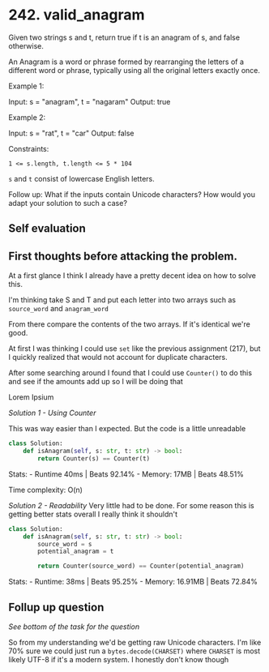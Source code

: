# 242. valid_anagram

Given two strings s and t, return true if t is an anagram of s, and false otherwise.

An Anagram is a word or phrase formed by rearranging the letters of a different word or phrase, typically using all the original letters exactly once.

 

Example 1:

Input: s = "anagram", t = "nagaram"
Output: true


Example 2:

Input: s = "rat", t = "car"
Output: false
 

Constraints:

`1 <= s.length, t.length <= 5 * 104`

`s` and `t` consist of lowercase English letters.
 

Follow up: What if the inputs contain Unicode characters? How would you adapt your solution to such a case?

## Self evaluation

First thoughts before attacking the problem.
---
At a first glance I think I already have a pretty decent idea on how to solve this.

I'm thinking take S and T and put each letter into two arrays such as `source_word` and `anagram_word`

From there compare the contents of the two arrays. If it's identical we're good.

At first I was thinking I could use `set` like the previous assignment (217), but I quickly
realized that would not account for duplicate characters.


After some searching around I found that I could use `Counter()` to do this and see if the amounts add up so I will be doing that



Lorem Ipsium

*Solution 1 - Using Counter*

This was way easier than I expected. But the code is a little unreadable
```Python
class Solution:
    def isAnagram(self, s: str, t: str) -> bool:
        return Counter(s) == Counter(t)
```


Stats:
    - Runtime 40ms | Beats 92.14%
    - Memory: 17MB | Beats 48.51%

Time complexity: O(n)

*Solution 2 - Readability*
Very little had to be done. For some reason this is getting better stats overall I really think it shouldn't

```python
class Solution:
    def isAnagram(self, s: str, t: str) -> bool:
        source_word = s
        potential_anagram = t

        return Counter(source_word) == Counter(potential_anagram)
```

Stats:
    - Runtime: 38ms | Beats 95.25%
    - Memory: 16.91MB | Beats 72.84%


## Follup up question
*See bottom of the task for the question*


So from my understanding we'd be getting raw Unicode characters. I'm like 70% sure we could just run a `bytes.decode(CHARSET)`
where `CHARSET` is most likely UTF-8 if it's a modern system. I honestly don't know though

<!-- TODO: Revisit this and see if you're smarter in the future -->
